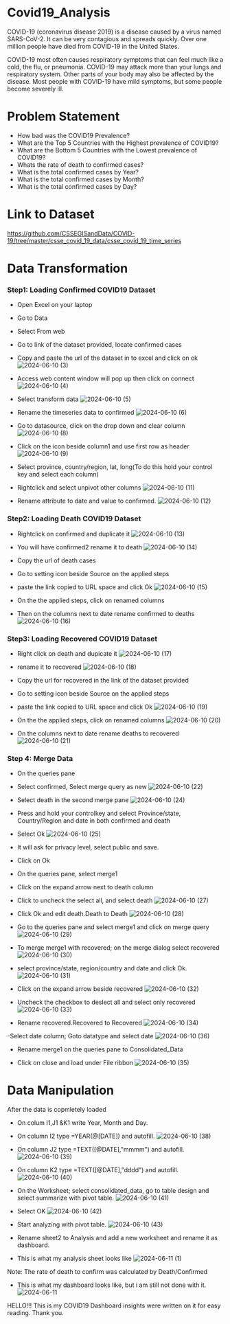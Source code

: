 # Covid19_Analysis
COVID-19 (coronavirus disease 2019) is a disease caused by a virus named SARS-CoV-2. It can be very contagious and spreads quickly. Over one million people have died from COVID-19 in the United States.

COVID-19 most often causes respiratory symptoms that can feel much like a cold, the flu, or pneumonia. COVID-19 may attack more than your lungs and respiratory system. Other parts of your body may also be affected by the disease. Most people with COVID-19 have mild symptoms, but some people become severely ill.

# Problem Statement
- How bad was the COVID19 Prevalence?
- What are the Top 5 Countries with the Highest prevalence of COVID19?
- What are the Bottom 5 Countries with the Lowest prevalence of COVID19?
- Whats the rate of death to confirmed cases?
- What is the total confirmed cases by Year?
- What is the total confirmed cases by Month?
- What is the total confirmed cases by Day?

# Link to Dataset
https://github.com/CSSEGISandData/COVID-19/tree/master/csse_covid_19_data/csse_covid_19_time_series

# Data Transformation
### Step1: Loading Confirmed COVID19 Dataset
- Open Excel on your laptop
- Go to Data
- Select From web
- Go to link of the dataset provided, locate confirmed cases
- Copy and paste the url of the dataset in to excel and click on ok
![2024-06-10 (3)](https://github.com/myroyalgold/Covid19_Analysis/assets/107118603/cdc3705f-5d8b-4359-8798-02ed8ed6cb8d)

- Access web content window will pop up then click on connect
  ![2024-06-10 (4)](https://github.com/myroyalgold/Covid19_Analysis/assets/107118603/8981f88a-5ec9-462c-97c6-952219cda889)

- Select transform data 
![2024-06-10 (5)](https://github.com/myroyalgold/Covid19_Analysis/assets/107118603/87b0cdcc-3a0f-41e5-b50a-d190daba2afb)

- Rename the timeseries data to confirmed
![2024-06-10 (6)](https://github.com/myroyalgold/Covid19_Analysis/assets/107118603/213ac60e-0f6e-4269-a66c-d74a64239e92)

- Go to datasource, click on the drop down and clear column
![2024-06-10 (8)](https://github.com/myroyalgold/Covid19_Analysis/assets/107118603/b3b91791-f1de-47e5-bc7c-aaf4b97390a0)


- Click on the icon beside column1 and use first row as header
![2024-06-10 (9)](https://github.com/myroyalgold/Covid19_Analysis/assets/107118603/354a1241-99fd-44c0-a642-437afafb262d)

- Select province, country/region, lat, long(To do this hold your control key and select each column)
- Rightclick and select unpivot other columns
![2024-06-10 (11)](https://github.com/myroyalgold/Covid19_Analysis/assets/107118603/2f22dc28-cef9-4775-90ce-3a9d4e2a80b6)

- Rename attribute to date and value to confirmed.
![2024-06-10 (12)](https://github.com/myroyalgold/Covid19_Analysis/assets/107118603/c07070b4-3ac8-40f8-9974-a3fc5dff115f)

### Step2:  Loading Death COVID19 Dataset
- Rightclick on confirmed and duplicate it
![2024-06-10 (13)](https://github.com/myroyalgold/Covid19_Analysis/assets/107118603/76905ada-06a1-46ad-86e2-fc0652f8b563)

- You will have confirmed2 rename it to death
![2024-06-10 (14)](https://github.com/myroyalgold/Covid19_Analysis/assets/107118603/1a8c8d31-39f8-4c7d-aa94-3c5321aa6f79)
  
- Copy the url of death cases
- Go to setting icon beside Source on the applied steps
- paste the link copied to URL space and click Ok
![2024-06-10 (15)](https://github.com/myroyalgold/Covid19_Analysis/assets/107118603/107b565f-ac8a-46d2-a5ce-10cd1d0d2b88)

- On the the applied steps, click on renamed columns
- Then on the columns next to date rename confirmed to deaths
  ![2024-06-10 (16)](https://github.com/myroyalgold/Covid19_Analysis/assets/107118603/1aa6ef61-b9e1-4a42-b1a2-3abe81cc167e)

### Step3:  Loading Recovered COVID19 Dataset
- Right click on death and dupicate it
![2024-06-10 (17)](https://github.com/myroyalgold/Covid19_Analysis/assets/107118603/00371f7b-dcde-4ba8-9638-85b1170f74f3)

- rename it  to recovered
![2024-06-10 (18)](https://github.com/myroyalgold/Covid19_Analysis/assets/107118603/468d9d96-2251-4a64-adb7-1703dbc21a16)

- Copy the url for recovered in the link of the dataset provided
- Go to setting icon beside Source on the applied steps
- paste the link copied to URL space and click Ok
![2024-06-10 (19)](https://github.com/myroyalgold/Covid19_Analysis/assets/107118603/95a18f05-5d40-47d8-9fb1-c265664ae623)

  
- On the the applied steps, click on renamed columns
![2024-06-10 (20)](https://github.com/myroyalgold/Covid19_Analysis/assets/107118603/788c3a57-b0f8-41ea-a40c-838ec02bdf31)

- On the columns next to date rename deaths to recovered
![2024-06-10 (21)](https://github.com/myroyalgold/Covid19_Analysis/assets/107118603/45fb236c-9158-4c3d-9564-9fc154c152ad)

### Step 4: Merge Data
- On the queries pane
- Select confirmed, Select merge query as new
![2024-06-10 (22)](https://github.com/myroyalgold/Covid19_Analysis/assets/107118603/07e9c9f0-a18f-4358-a281-9a560f9e740e)

- Select death in the second merge pane
![2024-06-10 (24)](https://github.com/myroyalgold/Covid19_Analysis/assets/107118603/14994fee-e23a-4f58-b044-4c12b1690458)

- Press and hold your controlkey and select Province/state, Country/Region and date in both confirmed and death
- Select Ok
![2024-06-10 (25)](https://github.com/myroyalgold/Covid19_Analysis/assets/107118603/a1a99751-01f2-4d47-ac16-de7b897bd201)

- It will ask for privacy level, select public and save.
- Click on Ok
- On the queries pane, select merge1
- Click on the expand arrow next to death column
- Click to uncheck the select all, and select death
![2024-06-10 (27)](https://github.com/myroyalgold/Covid19_Analysis/assets/107118603/3ff95f6f-a236-4d68-8d42-4072e24764a4)

- Click Ok and edit death.Death to Death
![2024-06-10 (28)](https://github.com/myroyalgold/Covid19_Analysis/assets/107118603/c613e9a6-54ac-4fdb-9913-27924a7d46f1)

- Go to the queries pane and select merge1 and click on merge query
![2024-06-10 (29)](https://github.com/myroyalgold/Covid19_Analysis/assets/107118603/28b802c8-aab2-4373-b6a8-9c8fb13d9294)

- To merge merge1 with recovered; on the merge dialog select recovered
![2024-06-10 (30)](https://github.com/myroyalgold/Covid19_Analysis/assets/107118603/7ca84da0-5c29-4f0c-a9ad-65b32fa02c0a)

- select province/state, region/country and date and click Ok.
![2024-06-10 (31)](https://github.com/myroyalgold/Covid19_Analysis/assets/107118603/29b186e4-9f2e-46a0-b6c0-47fee1cd78b5)

- Click on the expand arrow beside recovered
![2024-06-10 (32)](https://github.com/myroyalgold/Covid19_Analysis/assets/107118603/2da2814e-01d8-451b-97e7-82c91a2d6754)

- Uncheck the checkbox to deslect all and select only recovered
![2024-06-10 (33)](https://github.com/myroyalgold/Covid19_Analysis/assets/107118603/6d27e44e-1cd3-47e6-aeec-ab58c7b800be)

- Rename recovered.Recovered to Recovered
![2024-06-10 (34)](https://github.com/myroyalgold/Covid19_Analysis/assets/107118603/5fb0648a-d0a4-4668-88b4-05ec8c3a2102)

-Select date column; Goto datatype and select date
![2024-06-10 (36)](https://github.com/myroyalgold/Covid19_Analysis/assets/107118603/3716b8f2-3cbb-4cc4-b7ae-c1eaccab25fd)

- Rename merge1 on the queries pane to Consolidated_Data

- Click on close and load under File ribbon
![2024-06-10 (35)](https://github.com/myroyalgold/Covid19_Analysis/assets/107118603/0afbb059-f2c9-4b28-9e40-82765b22f284)


# Data Manipulation
After the data is copmletely loaded
- On colum I1,J1 &K1 write Year, Month and Day.
- On column I2 type =YEAR(@[DATE]) and autofill.
![2024-06-10 (38)](https://github.com/myroyalgold/Covid19_Analysis/assets/107118603/16513c94-5773-4e6f-bde9-0ccdb3e3a2e5)

- On column J2 type  =TEXT([@DATE],"mmmm") and autofill.
![2024-06-10 (39)](https://github.com/myroyalgold/Covid19_Analysis/assets/107118603/4f72b4fd-c0ec-4c44-a6a7-60be94dbf6be)

- On column K2 type =TEXT([@DATE],"dddd") and autofill.
![2024-06-10 (40)](https://github.com/myroyalgold/Covid19_Analysis/assets/107118603/3159790e-bdbd-4c48-9388-dcc212894107)

- On the Worksheet; select consolidated_data, go to table design and select summarize with pivot table.
![2024-06-10 (41)](https://github.com/myroyalgold/Covid19_Analysis/assets/107118603/e5514c7c-47aa-43bd-9108-8c8374d74afd)

- Select OK
![2024-06-10 (42)](https://github.com/myroyalgold/Covid19_Analysis/assets/107118603/e016c4f0-de0c-4787-8868-b568a4bce417)

- Start analyzing with pivot table.
![2024-06-10 (43)](https://github.com/myroyalgold/Covid19_Analysis/assets/107118603/7f4f5232-1600-4234-bb52-a29bae249c02)

- Rename sheet2 to Analysis and add a new worksheet and rename it as dashboard.
- This is what my analysis sheet looks like
![2024-06-11 (1)](https://github.com/myroyalgold/Covid19_Analysis/assets/107118603/59e59e59-f36c-45c2-a54b-ffcc4125606a)

Note: The rate of death to confirm was calculated by Death/Confirmed

- This is what my dashboard looks like, but i am still not done with it.
![2024-06-11](https://github.com/myroyalgold/Covid19_Analysis/assets/107118603/5d4732dd-72da-4d59-95b8-781f65c24298)

HELLO!!!
This is my COVID19 Dashboard
insights were written on it for easy reading.
Thank you.





